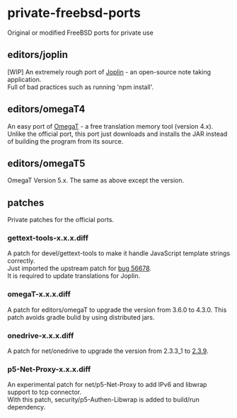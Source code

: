 # private-freebsd-ports
Original or modified FreeBSD ports for private use

## editors/joplin
[WIP] An extremely rough port of [Joplin](https://joplinapp.org/) - an open-source note taking application.  
Full of bad practices such as running 'npm install'.

## editors/omegaT4
An easy port of [OmegaT](https://omegat.org/) - a free translation memory tool (version 4.x).  
Unlike the official port, this port just downloads and installs the JAR instead of building the program from its source.

## editors/omegaT5
OmegaT Version 5.x. The same as above except the version.

## patches
Private patches for the official ports.

### gettext-tools-x.x.x.diff
A patch for devel/gettext-tools to make it handle JavaScript template strings correctly.  
Just imported the upstream patch for [bug 56678](https://savannah.gnu.org/bugs/?56678).  
It is required to update translations for Joplin.

### omegaT-x.x.x.diff
A patch for editors/omegaT to upgrade the version from 3.6.0 to 4.3.0. This patch avoids gradle bulid by using distributed jars.

### onedrive-x.x.x.diff
A patch for net/onedrive to upgrade the version from 2.3.3_1 to [2.3.9](https://github.com/abraunegg/onedrive/releases/tag/v2.3.9).

### p5-Net-Proxy-x.x.x.diff
An experimental patch for net/p5-Net-Proxy to add IPv6 and libwrap support to tcp connector.  
With this patch, security/p5-Authen-Libwrap is added to build/run dependency.
